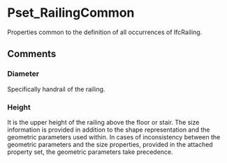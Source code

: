 # Pset_RailingCommon

Properties common to the definition of all occurrences of IfcRailing.
<!-- end of short definition -->



## Comments

### Diameter

Specifically handrail of the railing.

### Height

It is the upper height of the railing above the floor or stair.
The size information is provided in addition to the shape representation and the geometric parameters used within. In cases of inconsistency between the geometric parameters and the size properties, provided in the attached property set, the geometric parameters take precedence.

